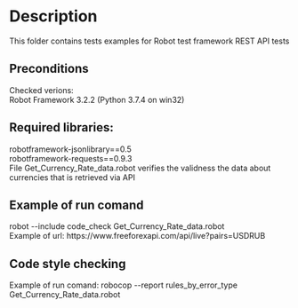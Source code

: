 <h1>Description</h1>
This folder contains tests examples for Robot test framework REST API tests</br>
<h2>Preconditions</h2>
Checked verions:</br>
Robot Framework 3.2.2 (Python 3.7.4 on win32)</br>
<h2>Required libraries:</h2>
robotframework-jsonlibrary==0.5</br>
robotframework-requests==0.9.3</br>
File Get_Currency_Rate_data.robot verifies the validness the data about currencies that is retrieved via API</br>
<h2>Example of run comand</h2>
robot --include code_check Get_Currency_Rate_data.robot </br>
Example of url: https://www.freeforexapi.com/api/live?pairs=USDRUB</br>
<h2> Code style checking</h2>
Example of run comand: robocop --report rules_by_error_type Get_Currency_Rate_data.robot </br>
</html>
